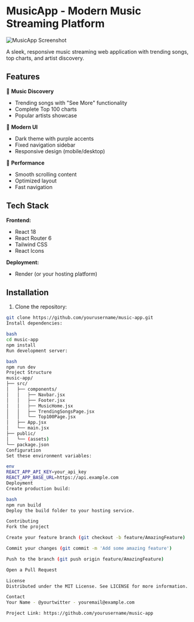 # MusicApp - Modern Music Streaming Platform

![MusicApp Screenshot](./public/screenshot.png) <!-- Add a screenshot later -->

A sleek, responsive music streaming web application with trending songs, top charts, and artist discovery.

## Features

🎵 **Music Discovery**
- Trending songs with "See More" functionality
- Complete Top 100 charts
- Popular artists showcase

🎨 **Modern UI**
- Dark theme with purple accents
- Fixed navigation sidebar
- Responsive design (mobile/desktop)

🚀 **Performance**
- Smooth scrolling content
- Optimized layout
- Fast navigation

## Tech Stack

**Frontend:**
- React 18
- React Router 6
- Tailwind CSS
- React Icons

**Deployment:**
- Render (or your hosting platform)

## Installation

1. Clone the repository:
```bash
git clone https://github.com/yourusername/music-app.git
Install dependencies:

bash
cd music-app
npm install
Run development server:

bash
npm run dev
Project Structure
music-app/
├── src/
│   ├── components/
│   │   ├── Navbar.jsx
│   │   ├── Footer.jsx
│   │   ├── MusicHome.jsx
│   │   ├── TrendingSongsPage.jsx
│   │   └── Top100Page.jsx
│   ├── App.jsx
│   └── main.jsx
├── public/
│   └── (assets)
└── package.json
Configuration
Set these environment variables:

env
REACT_APP_API_KEY=your_api_key
REACT_APP_BASE_URL=https://api.example.com
Deployment
Create production build:

bash
npm run build
Deploy the build folder to your hosting service.

Contributing
Fork the project

Create your feature branch (git checkout -b feature/AmazingFeature)

Commit your changes (git commit -m 'Add some amazing feature')

Push to the branch (git push origin feature/AmazingFeature)

Open a Pull Request

License
Distributed under the MIT License. See LICENSE for more information.

Contact
Your Name - @yourtwitter - youremail@example.com

Project Link: https://github.com/yourusername/music-app


